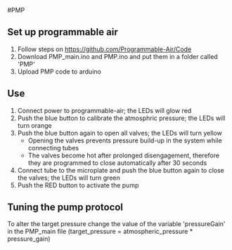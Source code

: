 #PMP
## Set up programmable air
1. Follow steps on https://github.com/Programmable-Air/Code
2. Download PMP_main.ino and PMP.ino and put them in a folder called 'PMP'
3. Upload PMP code to arduino

## Use 
1. Connect power to programmable-air; the LEDs will glow red
2. Push the blue button to calibrate the atmosphric pressure; the LEDs will turn orange
3. Push the blue button again to open all valves; the LEDs will turn yellow
    - Opening the valves prevents pressure build-up in the system while connecting tubes
    - The valves become hot after prolonged disengagement, therefore they are programmed to close automatically after 30 seconds
4. Connect tube to the microplate and push the blue button again to close the valves; the LEDs will turn green
5. Push the RED button to activate the pump

## Tuning the pump protocol
To alter the target pressure change the value of the variable 'pressureGain' in the PMP_main file
(target_pressure = atmospheric_pressure * pressure_gain)

